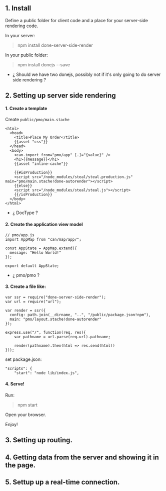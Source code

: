 ## 1. Install

Define a public folder for client code and a place for your server-side rendering code.

In your server:

> npm install done-server-side-render

In your public folder:

> npm install donejs --save



- ¿ Should we have two donejs, possibly not if it's only going to do server side rendering ?


## 2. Setting up server side rendering

#### 1. Create a template

Create `public/pmo/main.stache`

```
<html>
  <head>
    <title>Place My Order</title>
    {{asset "css"}}
  </head>
  <body>
    <can-import from="pmo/app" [.]="{value}" />
    <h1>{{message}}</h1>
    {{asset "inline-cache"}}

    {{#isProduction}}
    <script src="/node_modules/steal/steal.production.js" main="pmo/main.stache!done-autorender"></script>
    {{else}}
    <script src="/node_modules/steal/steal.js"></script>
    {{/isProduction}}
  </body>
</html>
```

- ¿ DocType ?

#### 2.  Create the application view model

```
// pmo/app.js
import AppMap from "can/map/app/";

const AppState = AppMap.extend({
  message: "Hello World!"
});

export default AppState;
```

- ¿ pmo/pmo ?

#### 3. Create a file like:

```
var ssr = require("done-server-side-render");
var url = require("url");

var render = ssr({
  config: path.join(__dirname, "..", "/public/package.json!npm"),
  main: "pmo/layout.stache!done-autorender"
});

express.use("/", function(req, res){
    var pathname = url.parse(req.url).pathname;

    render(pathname).then(html => res.send(html))
}));
```

set package.json:

```
"scripts": {
    "start": "node lib/index.js",
```

#### 4. Serve!

Run:

>  npm start

Open your browser.

Enjoy!


## 3. Setting up routing.
## 4. Getting data from the server and showing it in the page.
## 5. Settup up a real-time connection.